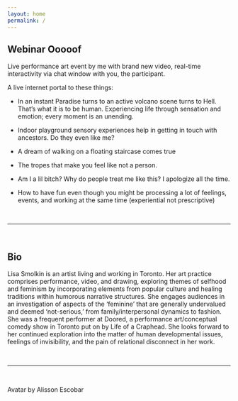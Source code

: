 ```yaml
---
layout: home
permalink: /
---
```


## Webinar Ooooof 

Live performance art event by me with brand new video, real-time interactivity via chat window with you, the participant.

A live internet portal to these things:

- In an instant Paradise turns to an active volcano scene turns to Hell. That’s what it is to be human. Experiencing life through sensation and emotion; every moment is an unending.

- Indoor playground sensory experiences help in getting in touch with ancestors. Do they even like me?

- A dream of walking on a floating staircase comes true

- The tropes that make you feel like not a person.

- Am I a lil bitch? Why do people treat me like this? I apologize all the time.

- How to have fun even though you might be processing a lot of feelings, events, and working at the same time (experiential not prescriptive)

<br>

---

<br>

## Bio

Lisa Smolkin is an artist living and working in Toronto. Her art practice comprises performance, video, and drawing, exploring themes of selfhood and feminism by incorporating elements from popular culture and healing traditions within humorous narrative structures. She engages audiences in an investigation of aspects of the ‘feminine’ that are generally undervalued and deemed ‘not-serious,’ from family/interpersonal dynamics to fashion. She was a frequent performer at Doored, a performance art/conceptual comedy show in Toronto put on by Life of a Craphead. She looks forward to her continued exploration into the matter of human developmental issues, feelings of invisibility, and the pain of relational disconnect in her work.

<br>

---

<br>

Avatar by Alisson Escobar

